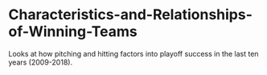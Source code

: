 # Characteristics-and-Relationships-of-Winning-Teams
Looks at how pitching and hitting factors into playoff success in the last ten years (2009-2018).
